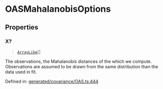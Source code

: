 # OASMahalanobisOptions

## Properties

### X?

> [`ArrayLike`](../types/ArrayLike.md)[]

The observations, the Mahalanobis distances of the which we compute. Observations are assumed to be drawn from the same distribution than the data used in fit.

Defined in:  [generated/covariance/OAS.ts:444](https://github.com/transitive-bullshit/scikit-learn-ts/blob/122b3c0/packages/sklearn/src/generated/covariance/OAS.ts#L444)

